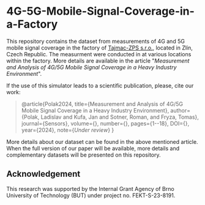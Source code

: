 # 4G-5G-Mobile-Signal-Coverage-in-a-Factory

This repository contains the dataset from measurements of 4G and 5G mobile signal coverage in the factory of [Tajmac-ZPS s.r.o.](https://www.tajmac-zps.cz/tajmac-group/), located in Zlín, Czech Republic. The measurment were conducted in  at various locations within the factory.
More details are available in the article "_Measurement and Analysis of 4G/5G Mobile Signal Coverage in a Heavy Industry Environment_". 

If the use of this simulator leads to a scientific publication, please, cite our work: 

>@article{Polak2024,
>  title={Measurement and Analysis of 4G/5G Mobile Signal Coverage in a Heavy Industry Environment},
>  author={Polak, Ladislav and Kufa, Jan and Sotner, Roman, and Fryza, Tomas},
>  journal={Sensors},
>  volume={},
>  number={},
>  pages={1--18},
>  DOI={},
>  year={2024},
>  note={_Under review_}
>  }

More details about our dataset can be found in the above mentioned article. When the full version of our paper will be available, more details and complementary datasets will be presented on this repository.


## Acknowledgement

This research was supported by the Internal Grant Agency of Brno University of Technology (BUT) under project no. FEKT-S-23-8191.


<!-- ## License

The presented dataset is available under the MIT License as expressed below.

MIT License

Copyright (c) [2021] [Department of Radio Electronics, Brno University of Technology]

Permission is hereby granted, free of charge, to any person obtaining a copy of this software and associated documentation files (the "Software"), to deal in the Software without restriction, including without limitation the rights to use, copy, modify, merge, publish, distribute, sublicense, and/or sell copies of the Software, and to permit persons to whom the Software is furnished to do so, subject to the following conditions:

The above copyright notice and this permission notice shall be included in all copies or substantial portions of the Software.

THE SOFTWARE IS PROVIDED "AS IS", WITHOUT WARRANTY OF ANY KIND, EXPRESS OR IMPLIED, INCLUDING BUT NOT LIMITED TO THE WARRANTIES OF MERCHANTABILITY, FITNESS FOR A PARTICULAR PURPOSE AND NONINFRINGEMENT. IN NO EVENT SHALL THE AUTHORS OR COPYRIGHT HOLDERS BE LIABLE FOR ANY CLAIM, DAMAGES OR OTHER LIABILITY, WHETHER IN AN ACTION OF CONTRACT, TORT OR OTHERWISE, ARISING FROM, OUT OF OR IN CONNECTION WITH THE SOFTWARE OR THE USE OR OTHER DEALINGS IN THE SOFTWARE. -->
